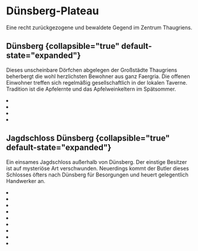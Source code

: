 # Dünsberg-Plateau

Eine recht zurückgezogene und bewaldete Gegend im Zentrum Thaugriens.

## Dünsberg {collapsible="true" default-state="expanded"}

Dieses unscheinbare Dörfchen abgelegen der Großstädte Thaugriens beherbergt die wohl herzlichsten Bewohner aus ganz
Faergria. Die offenen Einwohner treffen sich regelmäßig gesellschaftlich in der lokalen Taverne. Tradition ist die
Apfelernte und das Apfelweinkeltern im Spätsommer.

<procedure title="Charaktere von diesem Ort">
<list columns="3">
<li><a href="Hosgrid.md"></a></li>
<li><a href="Jofina.md"></a></li>
<li><a href="Burdig.md"></a></li>
<li><a href="Igmusur.md"></a></li>
</list>
</procedure>

## Jagdschloss Dünsberg {collapsible="true" default-state="expanded"}

Ein einsames Jagdschloss außerhalb von Dünsberg. Der einstige Besitzer ist auf mysteriöse Art verschwunden. Neuerdings
kommt der Butler dieses Schlosses öfters nach Dünsberg für Besorgungen und heuert gelegentlich Handwerker an.

<procedure title="Charaktere von diesem Ort">
<list columns="3">
<li><a href="Nayru.md"></a></li>
<li><a href="U-Ranos.md"></a></li>
<li><a href="Siegmund.md"></a></li>
<li><a href="Karl.md"></a></li>
<li><a href="Edgar.md"></a></li>
<li><a href="Grete.md"></a></li>
<li><a href="Eris.md"></a></li>
<li><a href="Philip.md"></a></li>
<li><a href="Johann.md"></a></li>
</list>
</procedure>